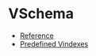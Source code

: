 # VSchema

- [Reference](https://github.com/vitessio/vitess/blob/master/doc/VSchema.md)
- [Predefined Vindexes](https://github.com/vitessio/vitess/blob/master/doc/VSchema.md#predefined-vindexes)
